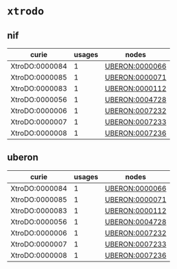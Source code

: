 # `xtrodo`

## nif

| curie          |   usages | nodes                                                           |
|----------------|----------|-----------------------------------------------------------------|
| XtroDO:0000084 |        1 | [UBERON:0000066](http://purl.obolibrary.org/obo/UBERON_0000066) |
| XtroDO:0000085 |        1 | [UBERON:0000071](http://purl.obolibrary.org/obo/UBERON_0000071) |
| XtroDO:0000083 |        1 | [UBERON:0000112](http://purl.obolibrary.org/obo/UBERON_0000112) |
| XtroDO:0000056 |        1 | [UBERON:0004728](http://purl.obolibrary.org/obo/UBERON_0004728) |
| XtroDO:0000006 |        1 | [UBERON:0007232](http://purl.obolibrary.org/obo/UBERON_0007232) |
| XtroDO:0000007 |        1 | [UBERON:0007233](http://purl.obolibrary.org/obo/UBERON_0007233) |
| XtroDO:0000008 |        1 | [UBERON:0007236](http://purl.obolibrary.org/obo/UBERON_0007236) |

## uberon

| curie          |   usages | nodes                                                           |
|----------------|----------|-----------------------------------------------------------------|
| XtroDO:0000084 |        1 | [UBERON:0000066](http://purl.obolibrary.org/obo/UBERON_0000066) |
| XtroDO:0000085 |        1 | [UBERON:0000071](http://purl.obolibrary.org/obo/UBERON_0000071) |
| XtroDO:0000083 |        1 | [UBERON:0000112](http://purl.obolibrary.org/obo/UBERON_0000112) |
| XtroDO:0000056 |        1 | [UBERON:0004728](http://purl.obolibrary.org/obo/UBERON_0004728) |
| XtroDO:0000006 |        1 | [UBERON:0007232](http://purl.obolibrary.org/obo/UBERON_0007232) |
| XtroDO:0000007 |        1 | [UBERON:0007233](http://purl.obolibrary.org/obo/UBERON_0007233) |
| XtroDO:0000008 |        1 | [UBERON:0007236](http://purl.obolibrary.org/obo/UBERON_0007236) |

